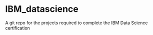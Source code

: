 # IBM_datascience
A git repo for the projects required to complete the IBM Data Science certification
